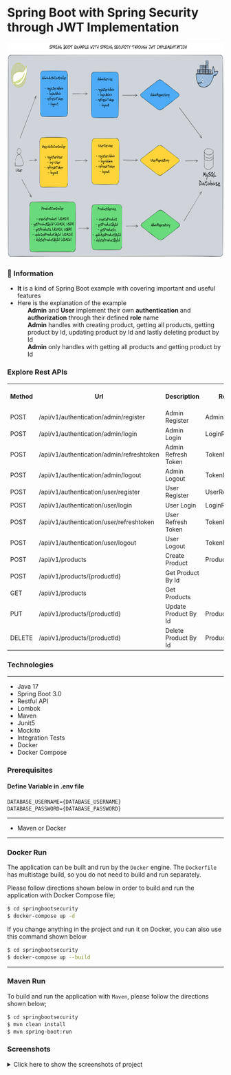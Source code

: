 # Spring Boot with Spring Security through JWT Implementation

<p align="center">
    <img src="screenshots/spring_boot_security_example_jwt_implementation.png" alt="Main Information" width="700" height="500">
</p>

### 📖 Information

<ul style="list-style-type:disc">
  <li><b>It</b> is a kind of Spring Boot example with covering important and useful features</li> 
  <li>Here is the explanation of the example
       <ul><b>Admin</b> and <b>User</b> implement their own <b>authentication</b> and <b>authorization</b> through their defined <b>role</b> name</ul>
       <ul><b>Admin</b> handles with creating product, getting all products, getting product by Id, updating product by Id and lastly deleting product by Id</ul>
       <ul><b>Admin</b> only handles with getting all products and getting product by Id</ul>
  </li>
</ul>

### Explore Rest APIs

<table style="width:100%">
  <tr>
      <th>Method</th>
      <th>Url</th>
      <th>Description</th>
      <th>Request Body</th>
      <th>Header</th>
      <th>Valid Path Variable</th>
      <th>No Path Variable</th>
  </tr>
  <tr>
      <td>POST</td>
      <td>/api/v1/authentication/admin/register</td>
      <td>Admin Register</td>
      <td>AdminRegisterRequest</td>
      <td></td>
      <td></td>
      <td></td>
  <tr>
  <tr>
      <td>POST</td>
      <td>/api/v1/authentication/admin/login</td>
      <td>Admin Login</td>
      <td>LoginRequest</td>
      <td></td>
      <td></td>
      <td></td>
  <tr>
  <tr>
      <td>POST</td>
      <td>/api/v1/authentication/admin/refreshtoken</td>
      <td>Admin Refresh Token</td>
      <td>TokenRefreshRequest</td>
      <td></td>
      <td></td>
      <td></td>
  <tr>
  <tr>
      <td>POST</td>
      <td>/api/v1/authentication/admin/logout</td>
      <td>Admin Logout</td>
      <td>TokenInvalidateRequest</td>
      <td></td>
      <td></td>
      <td></td>
  <tr>
  <tr>
      <td>POST</td>
      <td>/api/v1/authentication/user/register</td>
      <td>User Register</td>
      <td>UserRegisterRequest</td>
      <td></td>
      <td></td>
      <td></td>
  <tr>
  <tr>
      <td>POST</td>
      <td>/api/v1/authentication/user/login</td>
      <td>User Login</td>
      <td>LoginRequest</td>
      <td></td>
      <td></td>
      <td></td>
  <tr>
  <tr>
      <td>POST</td>
      <td>/api/v1/authentication/user/refreshtoken</td>
      <td>User Refresh Token</td>
      <td>TokenRefreshRequest</td>
      <td></td>
      <td></td>
      <td></td>
  <tr>
  <tr>
      <td>POST</td>
      <td>/api/v1/authentication/user/logout</td>
      <td>User Logout</td>
      <td>TokenInvalidateRequest</td>
      <td></td>
      <td></td>
      <td></td>
  <tr>
  <tr>
      <td>POST</td>
      <td>/api/v1/products</td>
      <td>Create Product</td>
      <td>ProductCreateRequest</td>
      <td></td>
      <td></td>
      <td></td>
  <tr>
  <tr>
      <td>POST</td>
      <td>/api/v1/products/{productId}</td>
      <td>Get Product By Id</td>
      <td></td>
      <td></td>
      <td>ProductId</td>
      <td></td>
  <tr>
  <tr>
      <td>GET</td>
      <td>/api/v1/products</td>
      <td>Get Products</td>
      <td></td>
      <td></td>
      <td></td>
      <td></td>
  <tr>
  <tr>
      <td>PUT</td>
      <td>/api/v1/products/{productId}</td>
      <td>Update Product By Id</td>
      <td>ProductUpdateRequest</td>
      <td></td>
      <td>ProductId</td>
      <td></td>
  <tr>
  <tr>
      <td>DELETE</td>
      <td>/api/v1/products/{productId}</td>
      <td>Delete Product By Id</td>
      <td>ProductUpdateRequest</td>
      <td></td>
      <td>ProductId</td>
      <td></td>
  <tr>
</table>


### Technologies

---
- Java 17
- Spring Boot 3.0
- Restful API
- Lombok
- Maven
- Junit5
- Mockito
- Integration Tests
- Docker
- Docker Compose


### Prerequisites

#### Define Variable in .env file

```
DATABASE_USERNAME={DATABASE_USERNAME}
DATABASE_PASSWORD={DATABASE_PASSWORD}
```

---
- Maven or Docker
---


### Docker Run
The application can be built and run by the `Docker` engine. The `Dockerfile` has multistage build, so you do not need to build and run separately.

Please follow directions shown below in order to build and run the application with Docker Compose file;

```sh
$ cd springbootsecurity
$ docker-compose up -d
```

If you change anything in the project and run it on Docker, you can also use this command shown below

```sh
$ cd springbootsecurity
$ docker-compose up --build
```

---
### Maven Run
To build and run the application with `Maven`, please follow the directions shown below;

```sh
$ cd springbootsecurity
$ mvn clean install
$ mvn spring-boot:run
```

### Screenshots

<details>
<summary>Click here to show the screenshots of project</summary>
    <p> Figure 1 </p>
    <img src ="screenshots/1.PNG">
    <p> Figure 1 </p>
    <img src ="screenshots/2.PNG">
</details>